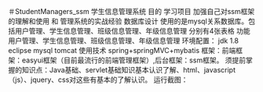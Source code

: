 ＃StudentManagers_ssm
学生信息管理系统 
  目的
    学习项目   加强自己对ssm框架的理解和使用  和 管理系统的实战经验
  数据库设计
     使用的是mysql关系数据库。包括用户管理、学生信息管理、班级信息管理、年级信息管理
     分别有4张表格
  功能
     用户管理、学生信息管理、班级信息管理、年级信息管理
  环境配置：
    jdk 1.8
    eclipse
    mysql
    tomcat
  使用技术
    spring+springMVC+mybatis
    框架：前端框架：easyui框架（目前最流行的前端管理框架）,后台框架：ssm框架。
    须提前掌握的知识点：Java基础、servlet基础知识基本认识了解、html、javascript（js）、jquery、css对这些有基本的了解认识。
  运行截图：
  
